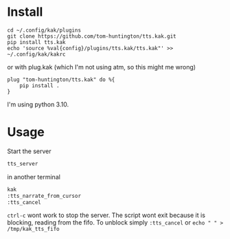 # Install

```
cd ~/.config/kak/plugins
git clone https://github.com/tom-huntington/tts.kak.git
pip install tts.kak
echo 'source %val{config}/plugins/tts.kak/tts.kak"' >> ~/.config/kak/kakrc
```

or with plug.kak (which I'm not using atm, so this might me wrong)
```
plug "tom-huntington/tts.kak" do %{
    pip install .
}
```

I'm using python 3.10.

# Usage

Start the server
```sh
tts_server
```

in another terminal
```sh
kak
:tts_narrate_from_cursor
:tts_cancel
```

`ctrl-c` wont work to stop the server.
The script wont exit because it is blocking, reading from the fifo.
To unblock simply `:tts_cancel` or `echo " " > /tmp/kak_tts_fifo`